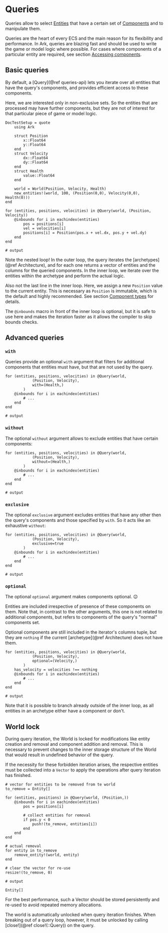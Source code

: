 # Queries

Queries allow to select [Entities](@ref) that have a certain set of [Components](@ref) and to manipulate them.

Queries are the heart of every ECS and the main reason for its flexibility and performance.
In Ark, queries are blazing fast and should be used to write the game or model logic where possible.
For cases where components of a particular entity are required, see section [Accessing components](@ref).

## Basic queries

By default, a [Query](@ref queries-api) lets you iterate over all entities that have the query's components,
and provides efficient access to these components.

Here, we are interested only in non-exclusive sets.
So the entities that are processed may have further components, but they are not of interest
for that particular piece of game or model logic.

```@meta
DocTestSetup = quote
    using Ark

    struct Position
        x::Float64
        y::Float64
    end
    struct Velocity
        dx::Float64
        dy::Float64
    end
    struct Health
        value::Float64
    end

    world = World(Position, Velocity, Health)
    new_entities!(world, 100, (Position(0,0), Velocity(0,0), Health(0)))
end
```

```jldoctest; output = false
for (entities, positions, velocities) in @Query(world, (Position, Velocity))
    @inbounds for i in eachindex(entities)
        pos = positions[i]
        vel = velocities[i]
        positions[i] = Position(pos.x + vel.dx, pos.y + vel.dy)
    end
end

# output

```

Note the nested loop!
In the outer loop, the query iterates the [archetypes](@ref Architecture),
and for each one returns a vector of entities and the columns for the queried components.
In the inner loop, we iterate over the entities within the archetype and perform the actual logic.

Also not the last line in the inner loop. Here, we assign a new `Position` value to the current entity.
This is necessary as `Position` is immutable, which is the default and highly recommended.
See section [Component types](@ref) for details.

The `@inbounds` macro in front of the inner loop is optional, but it is safe to use here
and makes the iteration faster as it allows the compiler to skip bounds checks.

## Advanced queries

### `with`

Queries provide an optional `with` argument that filters for additional components
that entities must have, but that are not used by the query.

```jldoctest; output = false
for (entities, positions, velocities) in @Query(world,
            (Position, Velocity),
            with=(Health,)
        )
    @inbounds for i in eachindex(entities)
        # ...
    end
end

# output

```

### `without`

The optional `without` argument allows to exclude entities that have certain components:

```jldoctest; output = false
for (entities, positions, velocities) in @Query(world,
            (Position, Velocity),
            without=(Health,)
        )
    @inbounds for i in eachindex(entities)
        # ...
    end
end

# output

```

### `exclusive`

The optional `exclusive` argument excludes entities that have any other then the query's components
and those specified by `with`. So it acts like an exhaustive `without`:

```jldoctest; output = false
for (entities, positions, velocities) in @Query(world,
            (Position, Velocity),
            exclusive=true
        )
    @inbounds for i in eachindex(entities)
        # ...
    end
end

# output

```

### `optional`

The optional `optional` argument makes components optional. 😉

Entities are included irrespective of presence of these components on them.
Note that, in contrast to the other arguments, this one is not related to additional components,
but refers to components of the query's "normal" components set.

Optional components are still included in the iterator's columns tuple,
but they are `nothing` if the current [archetype](@ref Architecture) does not have them.

```jldoctest; output = false
for (entities, positions, velocities) in @Query(world,
            (Position, Velocity),
            optional=(Velocity,)
        )
    has_velocity = velocities !== nothing
    @inbounds for i in eachindex(entities)
        # ...
    end
end

# output

```

Note that it is possible to branch already outside of the inner loop,
as all entities in an archetype either have a component or don't.

## World lock

During query iteration, the World is locked for modifications like
entity creation and removal and component addition and removal.
This is necessary to prevent changes to the inner storage structure of the World
that would result in undefined behavior of the query.

If the necessity for these forbidden iteration arises,
the respective entities must be collected into a `Vector` to apply the
operations after query iteration has finished.

```jldoctest; output = false
# vector for entities to be removed from te world
to_remove = Entity[]

for (entities, positions) in @Query(world, (Position,))
    @inbounds for i in eachindex(entities)
        pos = positions[i]

        # collect entities for removal
        if pos.y < 0
            push!(to_remove, entities[i])
        end
    end
end

# actual removal
for entity in to_remove
    remove_entity!(world, entity)
end

# clear the vector for re-use
resize!(to_remove, 0)

# output

Entity[]
```

For the best performance, such a Vector should be stored persistently and re-used
to avoid repeated memory allocations.

The world is automatically unlocked when query iteration finishes.
When breaking out of a query loop, however, it must be unlocked by calling
[close!](@ref close!(::Query)) on the query.
